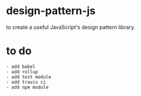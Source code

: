 # design-pattern-js
to create a useful JavaScript's design pattern library.

# to do
    - add babel
    - add rollup
    - add test module
    - add travis ci
    - add npm module